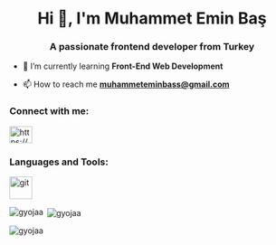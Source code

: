 <h1 align="center">Hi 👋, I'm Muhammet Emin Baş</h1>
<h3 align="center">A passionate frontend developer from Turkey</h3>

- 🌱 I’m currently learning **Front-End Web Development**

- 📫 How to reach me **muhammeteminbass@gmail.com**

<h3 align="left">Connect with me:</h3>
<p align="left">
<a href="https://linkedin.com/in/https://www.linkedin.com/in/muhammet-emin-bas-7b09a0294/" target="blank"><img align="center" src="https://raw.githubusercontent.com/rahuldkjain/github-profile-readme-generator/master/src/images/icons/Social/linked-in-alt.svg" alt="https://www.linkedin.com/in/muhammet-emin-bas-7b09a0294/" height="30" width="40" /></a>
</p>

<h3 align="left">Languages and Tools:</h3>
<p align="left"> <a href="https://git-scm.com/" target="_blank" rel="noreferrer"> <img src="https://www.vectorlogo.zone/logos/git-scm/git-scm-icon.svg" alt="git" width="40" height="40"/> </a> </p>

<p><img align="left" src="https://github-readme-stats.vercel.app/api/top-langs?username=gyojaa&show_icons=true&locale=en&layout=compact" alt="gyojaa" /></p>

<p>&nbsp;<img align="center" src="https://github-readme-stats.vercel.app/api?username=gyojaa&show_icons=true&locale=en" alt="gyojaa" /></p>

<p><img align="center" src="https://github-readme-streak-stats.herokuapp.com/?user=gyojaa&" alt="gyojaa" /></p>
